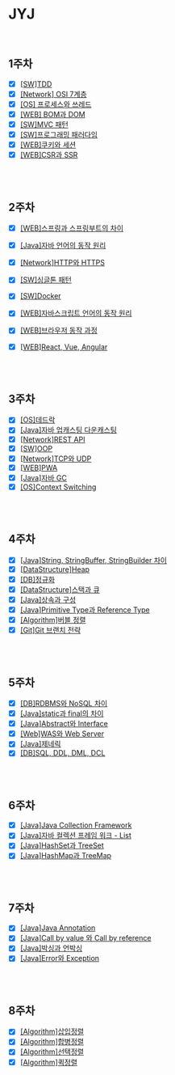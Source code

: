 # JYJ

<br/>

## 1주차

- [x] [[SW]TDD](./TDD.md)
- [x] [[Network] OSI 7계층](./OSI7layer.md)
- [x] [[OS] 프로세스와 쓰레드](./ProcessAndThread.md)
- [x] [[WEB] BOM과 DOM](./BOMandDOM.md)
- [x] [[SW]MVC 패턴](./MVC.md)
- [x] [[SW]프로그래밍 패러다임](./ProgrammingParadigm.md)
- [x] [[WEB]쿠키와 세션](./CookieAndSession.md)
- [x] [[WEB]CSR과 SSR](./CSRandSSR.md)

<br/>

<br/>

## 2주차

- [x] [[WEB]스프링과 스프링부트의 차이](./SpringAndSpringBoot.md)
- [x] [[Java]자바 언어의 동작 원리](./JavaOperation.md)
- [x] [[Network]HTTP와 HTTPS](./HttpAndHttps.md)
- [x] [[SW]싱글톤 패턴](./Singleton.md)
- [x] [[SW]Docker](./Docker.md)
- [x] [[WEB]자바스크립트 언어의 동작 원리](./JsOperation.md)
- [x] [[WEB]브라우저 동작 과정](./BrowserOperation.md)
- [x] [[WEB]React, Vue, Angular](./ReactVueAngular.md)


<br/>

<br/>

## 3주차

- [x] [[OS]데드락](./DeadLock.md)
- [x] [[Java]자바 업캐스팅 다운캐스팅](./JavaCasting.md)
- [x] [[Network]REST API](./RestAPI.md)
- [x] [[SW]OOP](./OOP.md)
- [x] [[Network]TCP와 UDP](./TCPandUDP.md)
- [x] [[WEB]PWA](./PWA.md)
- [x] [[Java]자바 GC](./GC.md)
- [x] [[OS]Context Switching](./ContextSwitching.md)

<br/>

<br/>

## 4주차

- [x] [[Java]String, StringBuffer, StringBuilder 차이](./String.md)
- [x] [[DataStructure]Heap](./Heap.md)
- [x] [[DB]정규화](./Normalization.md)
- [x] [[DataStructure]스택과 큐](./StackAndQueue.md)
- [x] [[Java]상속과 구성](./InheriAndCompo.md)
- [x] [[Java]Primitive Type과 Reference Type](./JavaType.md)
- [x] [[Algorithm]버블 정렬](./BubbleSort.md)
- [x] [[Git]Git 브랜치 전략](./GitBranch.md)

<br/>

<br/>

## 5주차

- [x] [[DB]RDBMS와 NoSQL 차이](./RDBMSandNoSQL.md)
- [x] [[Java]static과 final의 차이](./StaticAndFinal.md)
- [x] [[Java]Abstract와 Interface](./AbstractAndInterface.md)
- [x] [[Web]WAS와 Web Server](./WASandWebServer.md)
- [x] [[Java]제네릭](./Generic.md)
- [x] [[DB]SQL, DDL, DML, DCL](./DataLanguage.md)

<br/>

<br/>

## 6주차

- [x] [[Java]Java Collection Framework](./JavaCollection.md)
- [x] [[Java]자바 컬렉션 프레임 워크 - List](./ListCollection.md)
- [x] [[Java]HashSet과 TreeSet](./HashSetAndTreeSet.md)
- [x] [[Java]HashMap과 TreeMap](./HashMapAndTreeMap.md)

<br/>

<br/>

## 7주차

- [x] [[Java]Java Annotation](./JavaAnnotation.md)
- [x] [[Java]Call by value 와 Call by reference](./CallByValueAndReference.md)
- [x] [[Java]박싱과 언박싱](./BoxingAndUnboxing.md)
- [x] [[Java]Error와 Exception](./ErrorAndException.md)

<br/>

<br/>

## 8주차

- [x] [[Algorithm]삽입정렬](./InsertionSort.md)
- [x] [[Algorithm]합병정렬](./MergeSort.md)
- [x] [[Algorithm]선택정렬](./SelectionSort.md)
- [x] [[Algorithm]퀵정렬](./QuickSort.md)